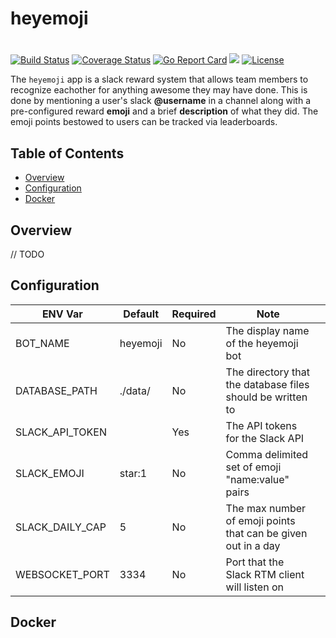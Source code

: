 # heyemoji
# 

[![Build Status](https://travis-ci.org/mmcdole/heyemoji.svg?branch=master)](https://travis-ci.org/mmcdole/heyemoji) [![Coverage Status](https://coveralls.io/repos/github/mmcdole/heyemoji/badge.svg?branch=master)](https://coveralls.io/github/mmcdole/heyemoji?branch=master) [![Go Report Card](https://goreportcard.com/badge/github.com/mmcdole/heyemoji)](https://goreportcard.com/report/github.com/mmcdole/heyemoji) [![](https://godoc.org/github.com/mmcdole/heyemoji?status.svg)](http://godoc.org/github.com/mmcdole/heyemoji) [![License](http://img.shields.io/:license-mit-blue.svg)](http://doge.mit-license.org)

The `heyemoji` app is a slack reward system that allows team members to recognize eachother for anything awesome they may have done.  This is done by mentioning a user's slack **@username** in a channel along with a pre-configured reward **emoji** and a brief **description** of what they did.  The emoji points bestowed to users can be tracked via leaderboards.

## Table of Contents

- [Overview](#overview)
- [Configuration](#configuration)
- [Docker](#docker)

## Overview

// TODO

## Configuration

| ENV Var         | Default  | Required | Note                                                          |   |
|-----------------|----------|----------|---------------------------------------------------------------|---|
| BOT_NAME        | heyemoji | No       | The display name of the heyemoji bot                          |   |
| DATABASE_PATH   | ./data/  | No       | The directory that the database files should be written to    |   |
| SLACK_API_TOKEN |          | Yes      | The API tokens for the Slack API                              |   |
| SLACK_EMOJI     | star:1   | No       | Comma delimited set of emoji "name:value" pairs               |   |
| SLACK_DAILY_CAP | 5        | No       | The max number of emoji points that can be given out in a day |   |
| WEBSOCKET_PORT  | 3334     | No       | Port that the Slack RTM client will listen on                 |   |

## Docker


